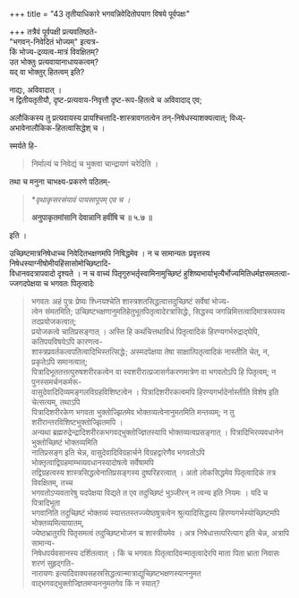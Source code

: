 +++
title = "43 तृतीयाधिकारे भगवन्निवेदितोपयाग विषये पूर्वपक्षः"

+++
तत्रैवं पूर्वपक्षी प्रत्यवतिष्ठते-  
"भगवन्-निवेदितं भोज्यम्" इत्यत्र-  
किं भोज्य-द्रव्यत्व-मात्रं विवक्षितम्?  
उत भोक्तुः प्रत्यवायानाधायकत्वम्?  
यद् वा भोक्तुर् हितत्वम् इति?  

नाद्यः, अविवादात् ।  
न द्वितीयतृतीयौ, दृष्ट-प्रत्यवाय-निवृत्तौ दृष्ट-रूप-हितत्वे च अविवादाद् एव;  

अलौकिकस्य तु प्रत्यवायस्य प्रायश्चित्तादि-शास्त्रावगतत्वेन तन्-निषेधस्याशक्यत्वात्; विध्य्-अभावेनालौकिक-हितत्वासिद्धेश् च ।  

स्मर्यते हि-
> निर्माल्यं च निवेद्यं च भुक्त्वा चान्द्रायणं चरेदिति । 

तथा च मनुना चाभक्ष्य-प्रकरणे पठितम्-  

> **वृथाकृसरसंयावं पायसापूपम् एव च ।*
>  
> **अनुपाकृतमांसानि देवान्नानि हवींषि च ॥ ५.७ ॥**

इति ।  

उच्छिष्टमात्रनिषेधाच्च निवेदितभक्षणमपि निषिद्धमेव । न च सामान्यतः प्रवृत्तस्य निषेधस्याग्नीषोमीयहिंसासोमोच्छिष्टादि-  
विधानवदत्रापवादो दृश्यते । न च वाच्यं पितृगुरुभर्तृस्वामिनामुच्छिष्टं हुशिष्यभार्याभृत्यैर्भोज्यमितिधर्मज्ञसमतत्वा-  
ज्जगदपेक्षया च भगवतः पितृत्वादेः 
> भगवतः अहं पुत्रः प्रेष्यः श्ध्नियश्चेति शास्त्रशतसिद्धत्वात्तदुच्छिष्टं सर्वेषां भोज्य-  
त्वेन संमतमिति; उच्छिष्टभक्षणानुमतिहेतुभूतपितृत्वादेरत्रासिद्धेः, सिद्धस्य जगन्निमित्तत्वादिमात्ररूपस्य तदप्रयोजकत्वात्;  
प्रयोजकत्वे चातिप्रसङ्गात् । अस्ति हि कथंचित्तथाविधं पितृत्वादिकं हिरण्यगर्भरुद्राद्घेपि, कतिपयविषयेऽपि कारणत्व-  
शास्त्रप्रवर्तकत्वपतित्वादिभिस्तत्सिद्धेः; अस्मदपेक्षया तेषा साक्षात्पितृत्वादिकं नास्तीति चेत्, न, प्रकृतेऽपि समानत्वात्;  
पित्रादिभूततत्तत्पुरुषशरीरकत्वेन वा स्वशरीरात्प्रजासर्गकरणमात्रेण वा भगवतोऽपि हि पितृत्वम्; न पुनस्समर्चनकर्मरू-  
वासुदेवादिदिव्यमङ्गलविग्रहविशिष्टत्वेन । पित्रादिशरीरकत्वमपि हिरण्यगर्भादेर्नास्तीति विशेष इति चेत्सत्यम्, तथाऽपि  
पित्रादिशरीरकेण भगवता भुक्तोज्झितमेव भोक्तव्यत्वेनानुमतमिति मन्तव्यम्; न तु शरीरान्तरविशिष्टभुक्तोज्झितमपि ।  
अन्यथा ब्रह्मरुद्रेन्द्रादिशरीरकभगवद्भुक्तोज्ज्ञितस्यापि भोक्तव्यत्वप्रसङ्गात् । पित्रादिभिरव्यवधानेन भुक्तोच्छिष्टं भोक्तव्यमिति  
नातिप्रसङ्ग इति चेन्न, वासुदेवादिविग्रहार्चने विग्रहद्वारेणैव भगवतोऽपि भोक्तृत्वाद्विग्रहमाम्भव्यवधानस्यादोषत्वे सर्वेषामपि  
तद्विग्रहत्वस्य शास्त्रसिद्धत्वेनातिप्रसङ्गस्य दुष्परिहरत्वात् । अतो लोकसिद्धमेव पितृत्वादिकं तत्र विवक्षितम्, तच्च  
भगवतोऽप्यवतारेषु यदपेक्षया विद्यते त एव तदुच्छिष्टं भुञ्जीरन् न त्वन्य इति नियमः । यदि च पित्रादिभूता  
भगवानिति तदुच्छिष्टं भोक्तव्यं स्यात्ततस्तज्ज्येष्ठषुत्रत्वेन श्रुत्यादिसिद्धस्य हिरण्यगर्भस्योच्छिष्टमपि भोक्तव्यमित्यायातम्,  
ज्येष्ठभ्रातुरपि पितृसमत्वं तदुच्छिष्टभोजन च शास्त्रीयमेव । अत्र निषेधात्तत्परित्याग इति चेन्न, अत्रापि सामान्य-  
निषेधपर्यवसानस्य दर्शितत्वात् । किं च भगवतः पितृत्वादिवन्मातृत्वादेरपि 
> माता पिता भ्राता निवासः शरणं सुहृद्गति-  
नारायणः इत्यादिवाक्यसहस्रसिद्धत्वान्मात्राद्युच्छिष्टभक्षणस्याननुमत वाद्भगवद्भुक्तोज्ज्ञितमप्यननुमतगेव किं न स्यात्?